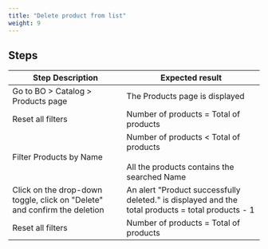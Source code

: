 ```yaml
---
title: "Delete product from list"
weight: 9
---
```

## Steps
| Step Description | Expected result |
| ----- | ----- |
| Go to BO > Catalog > Products page | The Products page is displayed |
| Reset all filters | Number of products = Total of products |
| Filter Products by Name | Number of products < Total of products<br><br>All the products contains the searched Name |
| Click on the drop-down toggle, click on "Delete" and confirm the deletion | An alert "Product successfully deleted." is displayed and the total products = total products - 1 |
| Reset all filters | Number of products = Total of products |
